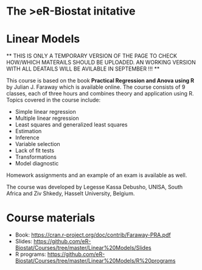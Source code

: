 
# The >eR-Biostat initative
# Linear Models

** THIS IS ONLY A TEMPORARY VERSION OF THE PAGE TO CHECK HOW/WHICH MATERAILS SHOULD BE UPLOADED. AN WORKING VERSION WITH ALL DEATAILS WILL BE AVILABLE IN SEPTEMBER !!! **

This course is based on the book **Practical Regression and Anova using R**  by Julian J. Faraway which is available online. The course consists of 9 classes, each of three hours and combines theory and application using R. Topics covered in the course include:

* Simple linear regression
* Multiple linear regression
* Least squares and generalized least squares
* Estimation
* Inference
* Variable selection 
* Lack of fit tests
* Transformations
* Model diagnostic

Homework assignments and an example of an exam is available as well.

The course was developed by Legesse Kassa Debusho, UNISA, South
Africa and Ziv Shkedy, Hasselt University, Belgium.

# Course materials
* Book: https://cran.r-project.org/doc/contrib/Faraway-PRA.pdf
* Slides: https://github.com/eR-Biostat/Courses/tree/master/Linear%20Models/Slides
* R programs: https://github.com/eR-Biostat/Courses/tree/master/Linear%20Models/R%20programs
